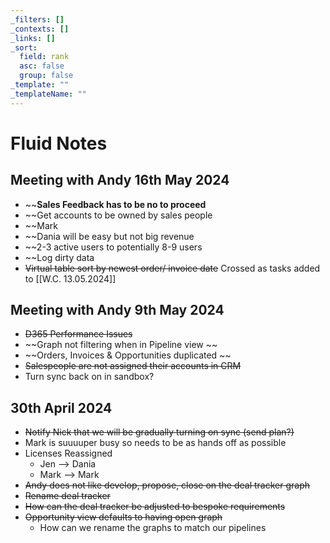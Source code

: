 ```yaml
---
_filters: []
_contexts: []
_links: []
_sort:
  field: rank
  asc: false
  group: false
_template: ""
_templateName: ""
---
```

# Fluid Notes
## Meeting with Andy 16th May 2024
- ~~**Sales Feedback has to be no to proceed**
- ~~Get accounts to be owned by sales people
- ~~Mark
- ~~Dania will be easy but not big revenue
- ~~2-3 active users to potentially 8-9 users
- ~~Log dirty data 
- ~~Virtual table sort by newest order/ invoice date~~
Crossed as tasks added to [[W.C. 13.05.2024]]
## Meeting with Andy 9th May 2024
- ~~D365 Performance Issues~~
- ~~Graph not filtering when in Pipeline view ~~
- ~~Orders, Invoices & Opportunities duplicated ~~
- ~~Salespeople are not assigned their accounts in CRM~~
- Turn sync back on in sandbox?

## 30th April 2024
- ~~Notify Nick that we will be gradually turning on sync (send plan?)~~
- Mark is suuuuper busy so needs to be as hands off as possible
- Licenses Reassigned
	- Jen --> Dania 
	- Mark --> Mark
- ~~Andy does not like develop, propose, close on the deal tracker graph~~
- ~~Rename deal tracker~~
- ~~How can the deal tracker be adjusted to bespoke requirements~~
- ~~Opportunity view defaults to having open graph~~
	- How can we rename the graphs to match our pipelines